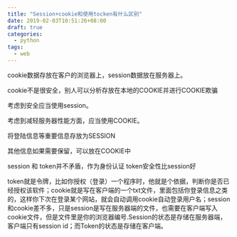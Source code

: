 ```yaml
---
title: "Session+cookie和使用tocken有什么区别"
date: 2019-02-03T10:51:26+08:00
draft: true
categories:
  - python
tags:
  - web
---
```


cookie数据存放在客户的浏览器上，session数据放在服务器上。
<!--more-->
cookie不是很安全，别人可以分析存放在本地的COOKIE并进行COOKIE欺骗

考虑到安全应当使用session。

考虑到减轻服务器性能方面，应当使用COOKIE。

将登陆信息等重要信息存放为SESSION

其他信息如果需要保留，可以放在COOKIE中

session 和 token并不矛盾，作为身份认证 token安全性比session好

token就是令牌，比如你授权（登录）一个程序时，他就是个依据，判断你是否已经授权该软件；cookie就是写在客户端的一个txt文件，里面包括你登录信息之类的，这样你下次在登录某个网站，就会自动调用cookie自动登录用户名；session和cookie差不多，只是session是写在服务器端的文件，也需要在客户端写入cookie文件，但是文件里是你的浏览器编号.Session的状态是存储在服务器端，客户端只有session id；而Token的状态是存储在客户端。